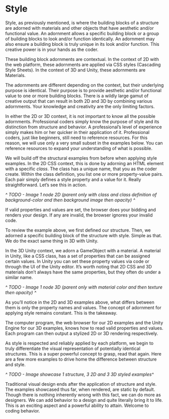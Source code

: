 # Style

Style, as previously mentioned, is where the building blocks of a structure are adorned with materials and other objects that have aesthetic and/or functional value. An adornment allows a specific building block or a group of building blocks to look and/or function identically. An adornment may also ensure a building block is truly unique in its look and/or function. This creative power is in your hands as the coder.

These building block adornments are contextual. In the context of 2D with the web platform, these adornments are applied via CSS styles (Cascading Style Sheets). In the context of 3D and Unity, these adornments are Materials.

The adornments are different depending on the context, but their underlying purpose is identical. Their purpose is to provide aesthetic and/or functional value to one or more building blocks. There is a wildly large gamut of creative output that can result in both 2D and 3D by combining various adornments. Your knowledge and creativity are the only limiting factors.

In either the 2D or 3D context, it is not important to know all the possible adornments. Professional coders simply know the purpose of style and its distinction from structure and behavior. A professional’s level of experience simply makes him or her quicker in their application of it. Professional coders, just like beginners, still need to reference resources. For this reason, we will use only a very small subset in the examples below. You can reference resources to expand your understanding of what is possible.

We will build off the structural examples from before when applying style examples. In the 2D CSS context, this is done by adorning an HTML element with a specific *class*. The class has a unique name, that you as the coder create. Within the class definition, you list one or more property-value pairs. Each pair simply defines a style property and a value for it. Really straightforward. Let’s see this in action.

*^ TODO - Image 1 node 2D (parent only with class and class definition of background-color and then background image then opacity) ^*

If valid properties and values are set, the browser does your bidding and renders your design. If any are invalid, the browser ignores your invalid code.

To review the example above, we first defined our structure. Then, we adorned a specific building block of the structure with style. Simple as that. We do the exact same thing in 3D with Unity.

In the 3D Unity context, we adorn a GameObject with a material. A material in Unity, like a CSS class, has a set of properties that can be assigned certain values. In Unity you can set these property values via code or through the UI of the Unity editor. It’s worth noting that 2D CSS and 3D materials don’t always have the same properties, but they often do under a similar name.

*^ TODO - Image 1 node 3D (parent only with material color and then texture then opacity) ^*

As you’ll notice in the 2D and 3D examples above, what differs between them is only the property names and values. The concept of adornment for applying style remains constant. This is the takeaway.

The computer program, the web browser for our 2D examples and the Unity Engine for our 3D examples, knows how to read valid properties and values. Each program can then output a stylized 2D or 3D rendering respectively.

As style is respected and reliably applied by each platform, we begin to truly differentiate the visual representation of potentially identical structures. This is a super powerful concept to grasp, read that again. Here are a few more examples to drive home the difference between structure and style.

 *^ TODO - Image showcase 1 structure, 3 2D and 3 3D styled examples^*

Traditional visual design ends after the application of structure and style. The examples showcased thus far, when rendered, are static by default. Though there is nothing inherently wrong with this fact, we can do more as designers. We can add behavior to a design and quite literally bring it to life. This is an exciting aspect and a powerful ability to attain. Welcome to coding behavior.

